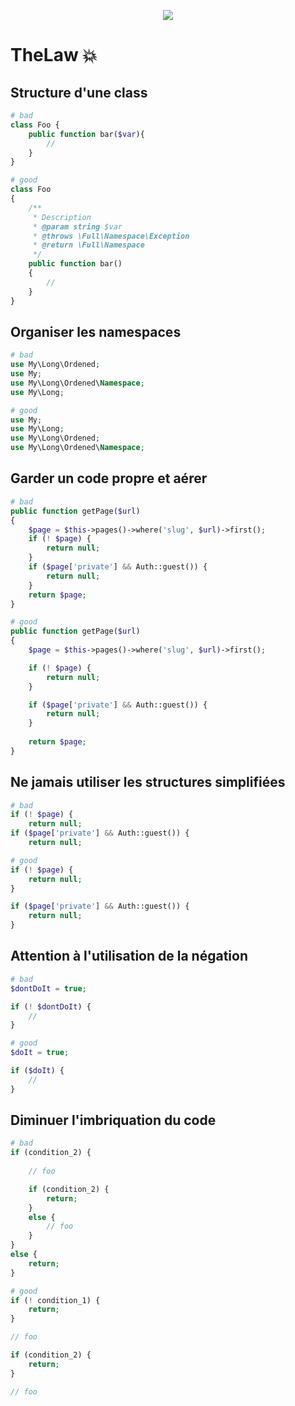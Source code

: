 <p align='center'>
  <img src='https://i1.wp.com/blog.degracia-mathieu.fr/wp-content/uploads/2018/05/ezgif.com-gif-maker.gif?zoom=0.8999999761581421&resize=500%2C211&ssl=1'>  
</p>

# TheLaw :boom:

## Structure d'une class
```php
# bad
class Foo {
    public function bar($var){
        //
    }
}
```
```php
# good
class Foo 
{    
    /**
     * Description
     * @param string $var
     * @throws \Full\Namespace\Exception
     * @return \Full\Namespace
     */
    public function bar() 
    {
        //
    }
}
```
## Organiser les namespaces 
```php
# bad
use My\Long\Ordened;
use My;
use My\Long\Ordened\Namespace;
use My\Long;
```
```php
# good
use My;
use My\Long;
use My\Long\Ordened;
use My\Long\Ordened\Namespace;
```
## Garder un code propre et aérer 
```php
# bad
public function getPage($url)
{
    $page = $this->pages()->where('slug', $url)->first();
    if (! $page) {
        return null;
    }
    if ($page['private'] && Auth::guest()) {
        return null;
    }
    return $page;
}
```
```php
# good
public function getPage($url)
{
    $page = $this->pages()->where('slug', $url)->first();

    if (! $page) {
        return null;
    }

    if ($page['private'] && Auth::guest()) {
        return null;
    }
    
    return $page;
}
```
## Ne jamais utiliser les structures simplifiées
```php
# bad
if (! $page) {
    return null;
if ($page['private'] && Auth::guest()) {
    return null;
```
```php
# good
if (! $page) {
    return null;
}

if ($page['private'] && Auth::guest()) {
    return null;
}
```
## Attention à l'utilisation de la négation
```php
# bad
$dontDoIt = true;

if (! $dontDoIt) {
    //
}
```
```php
# good
$doIt = true;

if ($doIt) {
    //
}
```
## Diminuer l'imbriquation du code
```php
# bad
if (condition_2) {
    
    // foo

    if (condition_2) {
        return;
    }
    else {
        // foo
    }
}
else {
    return;
}
```
```php
# good
if (! condition_1) {
    return;
}

// foo

if (condition_2) {
    return;
}

// foo
```
